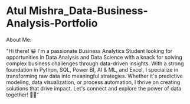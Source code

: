 # Atul Mishra_Data-Business-Analysis-Portfolio

About Me:

"Hi there! 😀 I'm a passionate Business Analytics Student looking for opportunities in Data Analysis and Data Science with a knack for solving complex business challenges through data-driven insights. With a strong foundation in Python, SQL, Power BI, AI & ML, and Excel, I specialize in transforming raw data into meaningful strategies. Whether it's predictive modeling, data visualization, or process automation, I thrive on creating solutions that drive impact. Let's connect and explore the power of data together! 🤜🤛"
